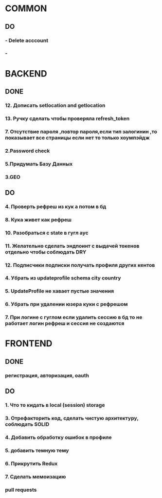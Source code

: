 # COMMON

## DO

### - Delete acccount
### - 


# BACKEND
## DONE
### 12. Дописать setlocation and getlocation
### 13. Ручку сделать чтобы проверяла refresh_token
### 7. Отсутствие пароля ,повтор пароля,если тип залогинин ,то показывает все страницы если нет то только хоумпэйдж
### 2.Password check
### 5.Придумать Базу Данных 
### 3.GEO


## DO
### 4. Проверть рефреш из кук а потом в бд
### 8. Кука живет как рефреш 
### 10. Разобраться с state в гугл аус
### 11. Желательно сделать эндпоинт с выдачей токенов отдельно чтобы соблюдать DRY
### 12. Подписчики подписки получать профиля других кентов
### 4. Убрать из updateprofile schema city country
### 5. UpdateProfile не хавает пустые значения
### 6. Убрать при удалении юзера куки с рефрешом
### 7. При логине с гуглом если удалить сессию в бд то не работает логин рефреш и сессия не создаются
# FRONTEND

## DONE
### регистрация, авторизация, oauth

## DO
### 1. Что то кидать в local (session) storage
### 3. Отрефакторить код, сделать чистую архитектуру, соблюдать SOLID
### 4. Добавить обработку ошибок в профиле
### 5. добавить темную тему
### 6. Прикрутить Redux
### 7. Сделать мемоизацию

### pull requests